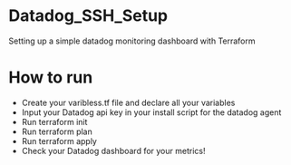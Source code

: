 # Datadog_SSH_Setup
Setting up a simple datadog monitoring dashboard with Terraform

# How to run
- Create your varibless.tf file and declare all your variables
- Input your Datadog api key in your install script for the datadog agent
- Run terraform init
- Run terraform plan
- Run terraform apply
- Check your Datadog dashboard for your metrics!